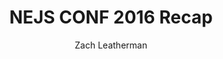 ---
title: 'NEJS CONF 2016 Recap'
author: Zach Leatherman
layout: post
permalink: /nejsconf/2016/
categories:
tags:
  - external
  - conference
  - organizing
  - nejsconf
external_url: https://nebraskajs.com/2016/nejsconf-2016/
event_date: 'August 26'
---